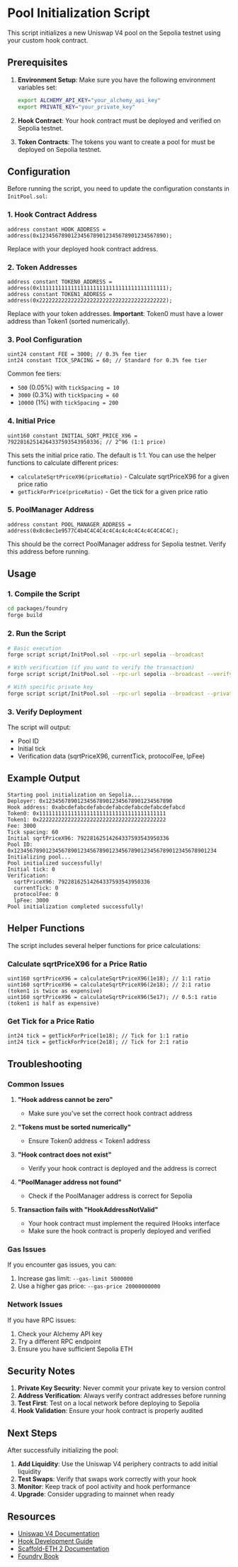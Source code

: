 # Pool Initialization Script

This script initializes a new Uniswap V4 pool on the Sepolia testnet using your custom hook contract.

## Prerequisites

1. **Environment Setup**: Make sure you have the following environment variables set:
   ```bash
   export ALCHEMY_API_KEY="your_alchemy_api_key"
   export PRIVATE_KEY="your_private_key"
   ```

2. **Hook Contract**: Your hook contract must be deployed and verified on Sepolia testnet.

3. **Token Contracts**: The tokens you want to create a pool for must be deployed on Sepolia testnet.

## Configuration

Before running the script, you need to update the configuration constants in `InitPool.sol`:

### 1. Hook Contract Address
```solidity
address constant HOOK_ADDRESS = address(0x1234567890123456789012345678901234567890);
```
Replace with your deployed hook contract address.

### 2. Token Addresses
```solidity
address constant TOKEN0_ADDRESS = address(0x1111111111111111111111111111111111111111);
address constant TOKEN1_ADDRESS = address(0x2222222222222222222222222222222222222222);
```
Replace with your token addresses. **Important**: Token0 must have a lower address than Token1 (sorted numerically).

### 3. Pool Configuration
```solidity
uint24 constant FEE = 3000; // 0.3% fee tier
int24 constant TICK_SPACING = 60; // Standard for 0.3% fee tier
```
Common fee tiers:
- `500` (0.05%) with `tickSpacing = 10`
- `3000` (0.3%) with `tickSpacing = 60`
- `10000` (1%) with `tickSpacing = 200`

### 4. Initial Price
```solidity
uint160 constant INITIAL_SQRT_PRICE_X96 = 79228162514264337593543950336; // 2^96 (1:1 price)
```
This sets the initial price ratio. The default is 1:1. You can use the helper functions to calculate different prices:
- `calculateSqrtPriceX96(priceRatio)` - Calculate sqrtPriceX96 for a given price ratio
- `getTickForPrice(priceRatio)` - Get the tick for a given price ratio

### 5. PoolManager Address
```solidity
address constant POOL_MANAGER_ADDRESS = address(0x8c8ec1e9577C4b4C4C4C4c4C4c4c4c4C4c4C4C4C4C);
```
This should be the correct PoolManager address for Sepolia testnet. Verify this address before running.

## Usage

### 1. Compile the Script
```bash
cd packages/foundry
forge build
```

### 2. Run the Script
```bash
# Basic execution
forge script script/InitPool.sol --rpc-url sepolia --broadcast

# With verification (if you want to verify the transaction)
forge script script/InitPool.sol --rpc-url sepolia --broadcast --verify

# With specific private key
forge script script/InitPool.sol --rpc-url sepolia --broadcast --private-key $PRIVATE_KEY
```

### 3. Verify Deployment
The script will output:
- Pool ID
- Initial tick
- Verification data (sqrtPriceX96, currentTick, protocolFee, lpFee)

## Example Output
```
Starting pool initialization on Sepolia...
Deployer: 0x1234567890123456789012345678901234567890
Hook address: 0xabcdefabcdefabcdefabcdefabcdefabcdefabcd
Token0: 0x1111111111111111111111111111111111111111
Token1: 0x2222222222222222222222222222222222222222
Fee: 3000
Tick spacing: 60
Initial sqrtPriceX96: 79228162514264337593543950336
Pool ID: 0x1234567890123456789012345678901234567890123456789012345678901234
Initializing pool...
Pool initialized successfully!
Initial tick: 0
Verification:
  sqrtPriceX96: 79228162514264337593543950336
  currentTick: 0
  protocolFee: 0
  lpFee: 3000
Pool initialization completed successfully!
```

## Helper Functions

The script includes several helper functions for price calculations:

### Calculate sqrtPriceX96 for a Price Ratio
```solidity
uint160 sqrtPriceX96 = calculateSqrtPriceX96(1e18); // 1:1 ratio
uint160 sqrtPriceX96 = calculateSqrtPriceX96(2e18); // 2:1 ratio (token1 is twice as expensive)
uint160 sqrtPriceX96 = calculateSqrtPriceX96(5e17); // 0.5:1 ratio (token1 is half as expensive)
```

### Get Tick for a Price Ratio
```solidity
int24 tick = getTickForPrice(1e18); // Tick for 1:1 ratio
int24 tick = getTickForPrice(2e18); // Tick for 2:1 ratio
```

## Troubleshooting

### Common Issues

1. **"Hook address cannot be zero"**
   - Make sure you've set the correct hook contract address

2. **"Tokens must be sorted numerically"**
   - Ensure Token0 address < Token1 address

3. **"Hook contract does not exist"**
   - Verify your hook contract is deployed and the address is correct

4. **"PoolManager address not found"**
   - Check if the PoolManager address is correct for Sepolia

5. **Transaction fails with "HookAddressNotValid"**
   - Your hook contract must implement the required IHooks interface
   - Make sure the hook contract is properly deployed and verified

### Gas Issues
If you encounter gas issues, you can:
1. Increase gas limit: `--gas-limit 5000000`
2. Use a higher gas price: `--gas-price 20000000000`

### Network Issues
If you have RPC issues:
1. Check your Alchemy API key
2. Try a different RPC endpoint
3. Ensure you have sufficient Sepolia ETH

## Security Notes

1. **Private Key Security**: Never commit your private key to version control
2. **Address Verification**: Always verify contract addresses before running
3. **Test First**: Test on a local network before deploying to Sepolia
4. **Hook Validation**: Ensure your hook contract is properly audited

## Next Steps

After successfully initializing the pool:

1. **Add Liquidity**: Use the Uniswap V4 periphery contracts to add initial liquidity
2. **Test Swaps**: Verify that swaps work correctly with your hook
3. **Monitor**: Keep track of pool activity and hook performance
4. **Upgrade**: Consider upgrading to mainnet when ready

## Resources

- [Uniswap V4 Documentation](https://docs.uniswap.org/contracts/v4/overview)
- [Hook Development Guide](https://docs.uniswap.org/contracts/v4/concepts/hooks)
- [Scaffold-ETH 2 Documentation](https://docs.scaffoldeth.io/)
- [Foundry Book](https://book.getfoundry.sh/)
